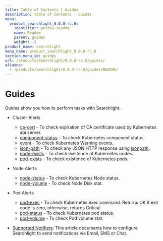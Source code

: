 ```yaml
---
title: Table of Contents | Guides
description: Table of Contents | Guides
menu:
  product_searchlight_8.0.0-rc.0:
    identifier: guides-readme
    name: Readme
    parent: guides
    weight: -1
product_name: searchlight
menu_name: product_searchlight_8.0.0-rc.0
section_menu_id: guides
url: /products/searchlight/8.0.0-rc.0/guides/
aliases:
  - /products/searchlight/8.0.0-rc.0/guides/README/
---
```

# Guides

Guides show you how to perform tasks with Searchlight.

- Cluster Alerts
  - [ca-cert](/docs/guides/cluster-alerts/ca-cert.md) - To check expiration of CA certificate used by Kubernetes api server.
  - [component-status](/docs/guides/cluster-alerts/component-status.md) - To check Kubernetes component status.
  - [event](/docs/guides/cluster-alerts/event.md) - To check Kubernetes Warning events.
  - [json-path](/docs/guides/cluster-alerts/json-path.md) - To check any JSON HTTP response using [jsonpath](https://kubernetes.io/docs/reference/kubectl/jsonpath/).
  - [node-exists](/docs/guides/cluster-alerts/node-exists.md) - To check existence of Kubernetes nodes.
  - [pod-exists](/docs/guides/cluster-alerts/pod-exists.md) - To check existence of Kubernetes pods.

- Node Alerts
  - [node-status](/docs/guides/node-alerts/node-status.md) - To check Kubernetes Node status.
  - [node-volume](/docs/guides/node-alerts/node-volume.md) - To check Node Disk stat.

- Pod Alerts
  - [pod-exec](/docs/guides/pod-alerts/pod-exec.md) - To check Kubernetes exec command. Returns OK if exit code is zero, otherwise, returns Critical
  - [pod-status](/docs/guides/pod-alerts/pod-status.md) - To check Kubernetes pod status.
  - [pod-volume](/docs/guides/pod-alerts/pod-volume.md) - To check Pod volume stat.

- [Supported Notifiers](/docs/guides/notifiers.md): This article documents how to configure Searchlight to send notifications via Email, SMS or Chat.
